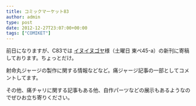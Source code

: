 ```yaml
---
title: コミックマーケット83
author: admin
type: post
date: 2012-12-27T23:07:00+00:00
tags: ["COMIKET"]
---
```

前日になりますが、C83では&nbsp;<a href="http://d09speed.blogspot.jp/2012/11/c8345a.html" target="_blank">イヌイヌゴヤ</a>様（土曜日 東ペ45-a）の新刊に寄稿しております。ちょっとだけ。

射命丸ジャージの製作に関する情報などなど。痛ジャージ記事の一部としてコメントしてます。

その他、痛チャリに関する記事もある他、自作パーツなどの展示もあるようなのでぜひお立ち寄りください。

